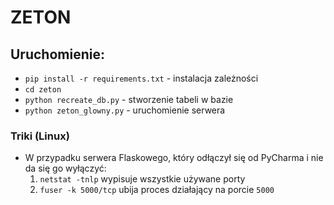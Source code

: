 # ZETON

## Uruchomienie:
- `pip install -r requirements.txt` - instalacja zależności
- `cd zeton`
- `python recreate_db.py` - stworzenie tabeli w bazie
- `python zeton_glowny.py` - uruchomienie serwera



### Triki (Linux)
- W przypadku serwera Flaskowego, który odłączył się od PyCharma i nie da się go wyłączyć:
    1. `netstat -tnlp` wypisuje wszystkie używane porty
    2. `fuser -k 5000/tcp` ubija proces działający na porcie `5000`

